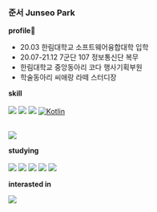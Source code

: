 ### 준서 Junseo Park


<strong>profile</strong>:school:
<ul>
<li>20.03 한림대학교 소프트웨어융합대학 입학 </li>
<li>20.07-21.12 7군단 107 정보통신단 복무</li>
<li>한림대학교 중앙동아리 코다 행사기획부원</li>
<li>학술동아리 씨애랑 라떼 스터디장</li>
</ul>

<strong>skill</strong>
<br><br>
<img src="https://img.shields.io/badge/C-A8B9CC?style=flat-square&logo=C&logoColor=white"/>
<img src="https://img.shields.io/badge/java-007396?style=flat-square&logo=java&logoColor=white"/>
<img src="https://img.shields.io/badge/Python-3776AB?style=flat-square&logo=Python&logoColor=white"/>
[![Kotlin](https://img.shields.io/badge/Kotlin-7F52FF?style=flat-square&logo=kotlin&logoColor=white)](https://kotlinlang.org/)

<br>
<img src="https://img.shields.io/badge/Android Studio-3DDC84?style=flat-square&logo=Android Studio&logoColor=white"/>

<strong>studying</strong>
<br><br>
<img src="https://img.shields.io/badge/CSS3-1572B6?style=flat-square&logo=css3&logoColor=white"/>
<img src="https://img.shields.io/badge/HTML5-E34F26?style=flat-square&logo=html5&logoColor=white"/>
<img src="https://img.shields.io/badge/JavaScript-F7DF1E?style=flat-square&logo=javascript&logoColor=black"/>
<img src="https://img.shields.io/badge/jQuery-0769AD?style=flat-square&logo=jQuery&logoColor=white"/>
<img src="https://img.shields.io/badge/Python-3776AB?style=flat-square&logo=Python&logoColor=white"/>

<strong>interasted in</strong>
<br>

<img src="https://img.shields.io/badge/MySQL-4479A1?style=flat-square&logo=MySQL&logoColor=white"/>




 
 
 
 
   

